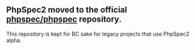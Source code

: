 ## PhpSpec2 moved to the official [phpspec/phpspec](https://github.com/phpspec/phpspec) repository.

This repository is kept for BC sake for legacy projects that use PhpSpec2 alpha.
